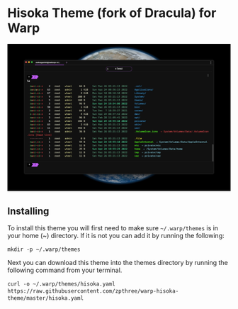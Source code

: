 # Hisoka Theme (fork of Dracula) for Warp

![Warp Hisoka Theme](screenshot.jpeg)

## Installing

To install this theme you will first need to make sure `~/.warp/themes` is in your home (~) directory. If it is not you can add it by running the following:

```
mkdir -p ~/.warp/themes
```

Next you can download this theme into the themes directory by running the following command from your terminal.

```
curl -o ~/.warp/themes/hisoka.yaml https://raw.githubusercontent.com/zpthree/warp-hisoka-theme/master/hisoka.yaml
```
